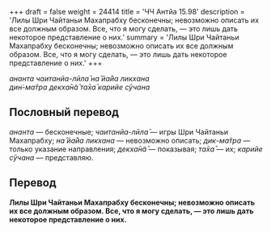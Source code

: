 +++
draft = false
weight = 24414
title = 'ЧЧ Антйа 15.98'
description = 'Лилы Шри Чайтаньи Махапрабху бесконечны; невозможно описать их все должным образом. Все, что я могу сделать, — это лишь дать некоторое представление о них.'
summary = 'Лилы Шри Чайтаньи Махапрабху бесконечны; невозможно описать их все должным образом. Все, что я могу сделать, — это лишь дать некоторое представление о них.'
+++

_ананта чаитанйа-лӣла̄ на̄ йа̄йа ликхана  
дин̇-ма̄тра декха̄н̃а̄ та̄ха̄ карийе сӯчана_

## Пословный перевод

_ананта_ — бесконечные; _чаитанйа_\-_лӣла̄_ — игры Шри Чайтаньи Махапрабху; _на̄_ _йа̄йа_ _ликхана_ — невозможно описать; _дик_\-_ма̄тра_ — только указание направления; _декха̄н̃а̄_ — показывая; _та̄ха̄_ — их; _карийе_ _сӯчана_ — представляю.

## Перевод

**Лилы Шри Чайтаньи Махапрабху бесконечны; невозможно описать их все должным образом. Все, что я могу сделать, — это лишь дать некоторое представление о них.**
